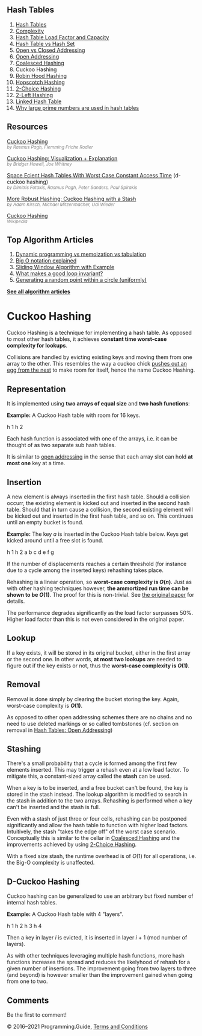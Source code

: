 <span class="underline"></span>

<span class="underline"></span>

Hash Tables
-----------

1.  [Hash Tables](hash-tables.html)
2.  [Complexity](hash-tables-complexity.html)
3.  [Hash Table Load Factor and Capacity](hash-table-load-factor-and-capacity.html)
4.  [Hash Table vs Hash Set](hash-table-vs-hash-set.html)
5.  [Open vs Closed Addressing](hash-tables-open-vs-closed-addressing.html)
6.  [Open Addressing](hash-tables-open-addressing.html)
7.  [Coalesced Hashing](coalesced-hashing.html)
8.  Cuckoo Hashing
9.  [Robin Hood Hashing](robin-hood-hashing.html)
10. [Hopscotch Hashing](hopscotch-hashing.html)
11. [2-Choice Hashing](2-choice-hashing.html)
12. [2-Left Hashing](2-left-hashing.html)
13. [Linked Hash Table](linked-hash-table.html)
14. [Why large prime numbers are used in hash tables](prime-numbers-in-hash-tables.html)

Resources
---------

[Cuckoo Hashing](https://www.cs.tau.ac.il/~shanir/advanced-seminar-data-structures-2009/bib/pagh01cuckoo.pdf)  
<span style="color: grey; font-style: italic; font-size: smaller">by Rasmus Pagh, Flemming Friche Rodler</span>

[Cuckoo Hashing: Visualization + Explanation](https://www.youtube.com/watch?v=OBuGqu2d4v4)  
<span style="color: grey; font-style: italic; font-size: smaller">by Bridger Howell, Joe Whitney</span>

[Space Ecient Hash Tables With Worst Case Constant Access Time](http://www.itu.dk/people/pagh/papers/d-cuckoo.pdf) (d-cuckoo hashing)  
<span style="color: grey; font-style: italic; font-size: smaller">by Dimitris Fotakis, Rasmus Pagh, Peter Sanders, Paul Spirakis</span>

[More Robust Hashing: Cuckoo Hashing with a Stash](https://www.eecs.harvard.edu/~michaelm/postscripts/esa2008full.pdf)  
<span style="color: grey; font-style: italic; font-size: smaller">by Adam Kirsch, Michael Mitzenmacher, Udi Wieder</span>

[Cuckoo Hashing](https://en.wikipedia.org/wiki/Cuckoo_hashing)  
<span style="color: grey; font-style: italic; font-size: smaller">Wikipedia</span>

<span class="underline"></span>

Top Algorithm Articles
----------------------

1.  [Dynamic programming vs memoization vs tabulation](dynamic-programming-vs-memoization-vs-tabulation.html)
2.  [Big O notation explained](big-o-notation-explained.html)
3.  [Sliding Window Algorithm with Example](sliding-window-example.html)
4.  [What makes a good loop invariant?](what-makes-a-good-loop-invariant.html)
5.  [Generating a random point within a circle (uniformly)](random-point-within-circle.html)

[**See all algorithm articles**](algorithms.html)

Cuckoo Hashing
==============

Cuckoo Hashing is a technique for implementing a hash table. As opposed to most other hash tables, it achieves **constant time worst-case complexity for lookups**.

Collisions are handled by evicting existing keys and moving them from one array to the other. This resembles the way a cuckoo chick [pushes out an egg from the nest](https://www.youtube.com/watch?v=SO1WccH2_YM) to make room for itself, hence the name Cuckoo Hashing.

Representation
--------------

It is implemented using **two arrays of equal size** and **two hash functions**:

**Example:** A Cuckoo Hash table with room for 16 keys.

h 1 h 2

Each hash function is associated with one of the arrays, i.e. it can be thought of as two separate sub hash tables.

It is similar to [open addressing](hash-tables-open-addressing.html) in the sense that each array slot can hold **at most one** key at a time.

Insertion
---------

A new element is always inserted in the first hash table. Should a collision occurr, the existing element is kicked out and inserted in the second hash table. Should that in turn cause a collision, the second existing element will be kicked out and inserted in the first hash table, and so on. This continues until an empty bucket is found.

**Example:** The key *a* is inserted in the Cuckoo Hash table below. Keys get kicked around until a free slot is found.

h 1 h 2 a b c d e f g

If the number of displacements reaches a certain threshold (for instance due to a cycle among the inserted keys) rehashing takes place.

Rehashing is a linear operation, so **worst-case complexity is *O*(*n*)**. Just as with other hashing techniques however, **the ammortized run time can be shown to be *O*(1)**. The proof for this is non-trivial. See [the original paper](https://www.cs.tau.ac.il/~shanir/advanced-seminar-data-structures-2009/bib/pagh01cuckoo.pdf) for details.

The performance degrades significantly as the load factor surpasses 50%. Higher load factor than this is not even considered in the original paper.

Lookup
------

If a key exists, it will be stored in its original bucket, either in the first array or the second one. In other words, **at most two lookups** are needed to figure out if the key exists or not, thus the **worst-case complexity is *O*(1)**.

Removal
-------

Removal is done simply by clearing the bucket storing the key. Again, worst-case complexity is ***O*(1)**.

As opposed to other open addressing schemes there are no chains and no need to use deleted markings or so called tombstones (cf. section on removal in [Hash Tables: Open Addressing](hash-tables-open-addressing.html))

Stashing
--------

There's a small probability that a cycle is formed among the first few elements inserted. This may trigger a rehash even at a low load factor. To mitigate this, a constant-sized array called the **stash** can be used.

When a key is to be inserted, and a free bucket can't be found, the key is stored in the stash instead. The lookup algorithm is modified to search in the stash in addition to the two arrays. Rehashing is performed when a key can't be inserted and the stash is full.

Even with a stash of just three or four cells, rehashing can be postponed significantly and allow the hash table to function with higher load factors. Intuitively, the stash "takes the edge off" of the worst case scenario. Conceptually this is similar to the cellar in [Coalesced Hashing](coalesced-hashing.html) and the improvements achieved by using [2-Choice Hashing](2-choice-hashing.html).

With a fixed size stash, the runtime overhead is of *O*(1) for all operations, i.e. the Big-O complexity is unaffected.

D-Cuckoo Hashing
----------------

Cuckoo hashing can be generalized to use an arbitrary but fixed number of internal hash tables.

**Example:** A Cuckoo Hash table with 4 "layers".

h 1 h 2 h 3 h 4

Then a key in layer *i* is evicted, it is inserted in layer <span class="no-wrap">*i* + 1</span> (mod number of layers).

As with other techniques leveraging multiple hash functions, more hash functions increases the spread and reduces the likelyhood of rehash for a given number of insertions. The improvement going from two layers to three (and beyond) is however smaller than the improvement gained when going from one to two.

Comments
--------

Be the first to comment!

© 2016–2021 Programming.Guide, [Terms and Conditions](terms-and-conditions.html)
